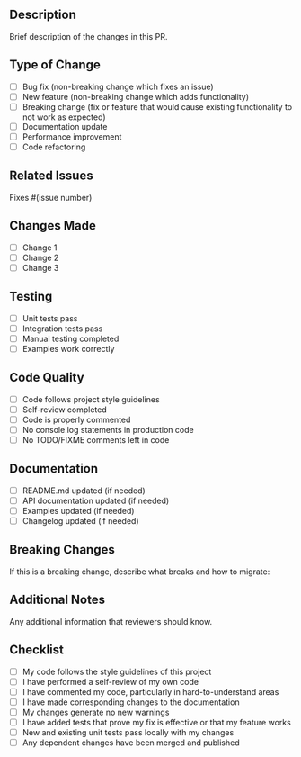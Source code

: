## Description
Brief description of the changes in this PR.

## Type of Change
- [ ] Bug fix (non-breaking change which fixes an issue)
- [ ] New feature (non-breaking change which adds functionality)
- [ ] Breaking change (fix or feature that would cause existing functionality to not work as expected)
- [ ] Documentation update
- [ ] Performance improvement
- [ ] Code refactoring

## Related Issues
Fixes #(issue number)

## Changes Made
- [ ] Change 1
- [ ] Change 2
- [ ] Change 3

## Testing
- [ ] Unit tests pass
- [ ] Integration tests pass
- [ ] Manual testing completed
- [ ] Examples work correctly

## Code Quality
- [ ] Code follows project style guidelines
- [ ] Self-review completed
- [ ] Code is properly commented
- [ ] No console.log statements in production code
- [ ] No TODO/FIXME comments left in code

## Documentation
- [ ] README.md updated (if needed)
- [ ] API documentation updated (if needed)
- [ ] Examples updated (if needed)
- [ ] Changelog updated (if needed)

## Breaking Changes
If this is a breaking change, describe what breaks and how to migrate:

## Additional Notes
Any additional information that reviewers should know.

## Checklist
- [ ] My code follows the style guidelines of this project
- [ ] I have performed a self-review of my own code
- [ ] I have commented my code, particularly in hard-to-understand areas
- [ ] I have made corresponding changes to the documentation
- [ ] My changes generate no new warnings
- [ ] I have added tests that prove my fix is effective or that my feature works
- [ ] New and existing unit tests pass locally with my changes
- [ ] Any dependent changes have been merged and published
